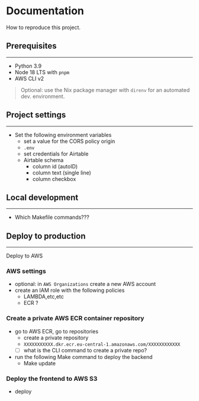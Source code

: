 # Documentation

How to reproduce this project.


## Prerequisites
-----------------------------------------------

- Python 3.9
- Node 18 LTS with `pnpm`
- AWS CLI v2

> Optional: use the Nix package manager with `direnv` for an automated dev. environment.


## Project settings
-----------------------------------------------

- Set the following environment variables
    - set a value for the CORS policy origin
    - `.env`
    - set credentials for Airtable
    - Airtable schema
        - column id (autoID)
        - column text (single line)
        - column checkbox


## Local development
-----------------------------------------------

- Which Makefile commands???



## Deploy to production
-----------------------------------------------

Deploy to AWS

### AWS settings

- optional: in `AWS Organizations` create a new AWS account
- create an IAM role with the following policies
    - LAMBDA,etc,etc
    - ECR ?

### Create a private AWS ECR container repository

- go to AWS ECR, go to repositories
    - create a private repository
    - `XXXXXXXXXXX.dkr.ecr.eu-central-1.amazonaws.com/XXXXXXXXXXXX`
    - [ ] what is the CLI command to create a private repo?

- run the following Make command to deploy the backend
    - Make update

### Deploy the frontend to AWS S3

- deploy
